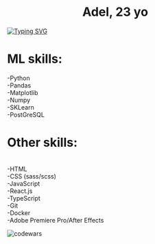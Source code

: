 <h1 align="center">Adel, 23 yo </h1>

[![Typing SVG](https://readme-typing-svg.herokuapp.com?font=Fira+Code&pause=1000&color=1BF700&random=false&width=435&lines=Trying+to+be+ML+engineer)](https://git.io/typing-svg)

<h1>ML skills:<br> </h1>
-Python <br>
-Pandas <br>
-Matplotlib<br>
-Numpy<br>
-SKLearn<br>
-PostGreSQL<br>
<h1>Other skills:</h1><br>
-HTML<br>
-CSS (sass/scss)<br>
-JavaScript<br>
-React.js<br>
-TypeScript<br>
-Git<br>
-Docker <br>
-Adobe Premiere Pro/After Effects<br> </h4>
  
![codewars](https://www.codewars.com/users/%20xxzxcuzzxme/badges/large)
